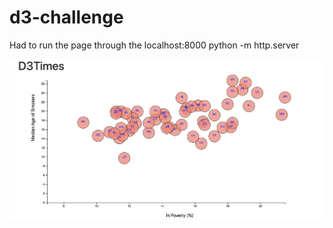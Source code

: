 # d3-challenge

Had to run the page through the localhost:8000
python -m http.server

![D3 Times](Screen%20Shot%202020-03-23%20at%207.41.27%20PM.png)


 
